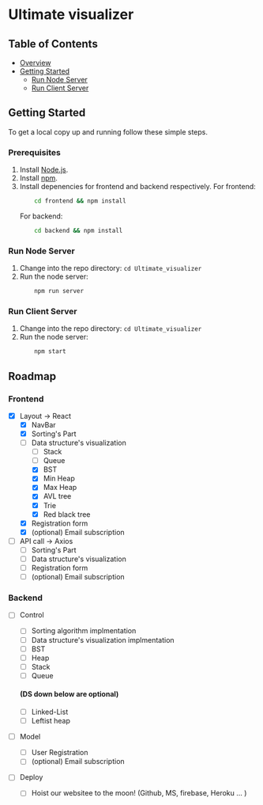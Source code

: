 # Ultimate visualizer

## Table of Contents

-   [Overview](#overview)
-   [Getting Started](#getting-started)
    -   [Run Node Server](#run-node-server)
    -   [Run Client Server](#run-client-server)

## Getting Started

To get a local copy up and running follow these simple steps.

### Prerequisites

1. Install [Node.js](https://nodejs.org/en/download/).
2. Install [npm](https://www.npmjs.com/get-npm).
3. Install depenencies for frontend and backend respectively.
   For frontend:
    ```bash
        cd frontend && npm install
    ```
    For backend:
    ```bash
        cd backend && npm install
    ```

### Run Node Server

1. Change into the repo directory: `cd Ultimate_visualizer`
2. Run the node server:
    ```bash
        npm run server
    ```

### Run Client Server

1. Change into the repo directory: `cd Ultimate_visualizer`
2. Run the node server:
    ```bash
        npm start
    ```

## Roadmap

### Frontend

-   [x] Layout -> React
    -   [x] NavBar
    -   [x] Sorting's Part
    -   [ ] Data structure's visualization
        -   [ ] Stack
        -   [ ] Queue
        -   [x] BST
        -   [x] Min Heap
        -   [x] Max Heap
        -   [x] AVL tree
        -   [x] Trie
        -   [x] Red black tree
    -   [x] Registration form
    -   [x] (optional) Email subscription
-   [ ] API call -> Axios
    -   [ ] Sorting's Part
    -   [ ] Data structure's visualization
    -   [ ] Registration form
    -   [ ] (optional) Email subscription

### Backend

-   [ ] Control

    -   [ ] Sorting algorithm implmentation
    -   [ ] Data structure's visualization implmentation
    -   [ ] BST
    -   [ ] Heap
    -   [ ] Stack
    -   [ ] Queue

    #### (DS down below are optional)

    -   [ ] Linked-List
    -   [ ] Leftist heap

-   [ ] Model
    -   [ ] User Registration
    -   [ ] (optional) Email subscription
-   [ ] Deploy
    -   [ ] Hoist our websitee to the moon! (Github, MS, firebase, Heroku ... )
